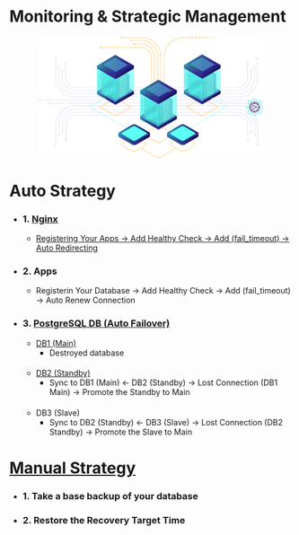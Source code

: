 # Monitoring & Strategic Management

<p align="center"> <img  width=400 src="../assets/it-diasaster.png"> </p>

# Auto Strategy 

- ### 1. <a href="../nginx/">Nginx</a>
  - <a href="../nginx/default.conf">Registering Your Apps -> Add Healthy Check -> Add (fail_timeout) -> Auto Redirecting</a>

- ### 2. Apps
  - Registerin Your Database -> Add Healthy Check -> Add (fail_timeout) -> Auto Renew Connection

- ### 3. <a href="../postgresql/">PostgreSQL DB </a> <a href="../monitoring/monitoring.sh">(Auto Failover)</a>
  - <a href="../postgresql#primary">DB1 (Main)</a>
    - Destroyed database
      ####
  - <a href="../postgresql#standby">DB2 (Standby)</a>
    - Sync to DB1 (Main) <- DB2 (Standby) -> Lost Connection (DB1 Main) -> Promote the Standby to Main
      ####
  - DB3 (Slave)
    - Sync to DB2 (Standby) <- DB3 (Slave) -> Lost Connection (DB2 Standby) -> Promote the Slave to Main
      ####

# <a href="../postgresql#create-a-full-backup">Manual Strategy</a>
 - ### 1. Take a base backup of your database
 - ### 2. Restore the Recovery Target Time
